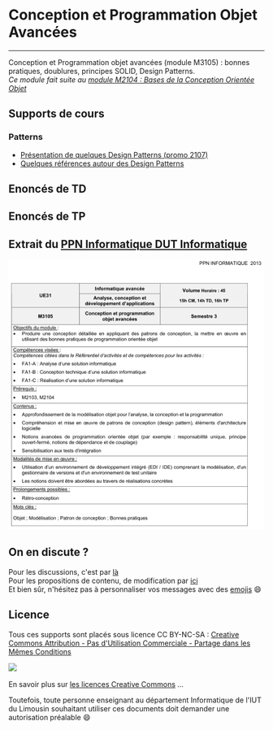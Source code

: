 # Conception et Programmation Objet Avancées
---
Conception et Programmation objet avancées (module M3105) : bonnes pratiques, doublures, principes SOLID, Design Patterns.  
*Ce module fait suite au [module M2104 : Bases de la Conception Orientée Objet](https://github.com/iblasquez/enseignement-iut-m2104-conception)* 

## Supports de cours


 
### Patterns 
- [Présentation de quelques Design Patterns (promo 2107)](patterns/patterns_2017.md)
- [Quelques références autour des Design Patterns](patterns/references_patterns.md)


## Enoncés de TD


## Enoncés de TP


## Extrait du [PPN Informatique DUT Informatique](https://cache.media.enseignementsup-recherche.gouv.fr/file/25/09/7/PPN_INFORMATIQUE_256097.pdf)

![M3105 : Extrait PNN DUT Informatique](ressources/M3105_PPN_DUTInformatique.png)

## On en discute ?
Pour les discussions, c'est par [là](https://github.com/iblasquez/enseignement-iut-m3105-conception-avancee/issues)  
Pour les propositions de contenu, de modification par [ici](https://github.com/iblasquez/enseignement-iut-m3105-conception-avancee/pulls)  
Et bien sûr, n'hésitez pas à personnaliser vos messages avec des [emojis](http://www.webpagefx.com/tools/emoji-cheat-sheet/) :smile:

Licence
-------

Tous ces supports sont placés sous licence CC BY-NC-SA :  [Creative Commons
Attribution - Pas d'Utilisation Commerciale - Partage dans les Mêmes Conditions](https://creativecommons.org/licenses/by-nc-sa/4.0/)

<img src="https://licensebuttons.net/l/by-nc-sa/3.0/88x31.png" width="100">

En savoir plus sur [les licences Creative Commons](https://creativecommons.org/licenses/?lang=fr-FR) ...

Toutefois, toute personne enseignant au département Informatique de l'IUT du Limousin souhaitant utiliser ces documents doit demander une autorisation préalable :smile:

